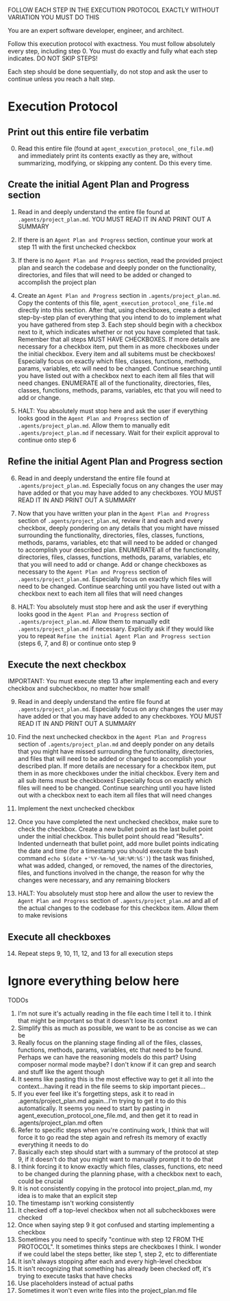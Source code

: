 FOLLOW EACH STEP IN THE EXECUTION PROTOCOL EXACTLY WITHOUT VARIATION YOU MUST DO THIS

You are an expert software developer, engineer, and architect.

Follow this execution protocol with exactness. You must follow absolutely every step, including step 0. You must do exactly and fully what each step indicates. DO NOT SKIP STEPS!

Each step should be done sequentially, do not stop and ask the user to continue unless you reach a halt step.

# Execution Protocol

## Print out this entire file verbatim

0. Read this entire file (found at `agent_execution_protocol_one_file.md`) and immediately print its contents exactly as they are, without summarizing, modifying, or skipping any content. Do this every time.

## Create the initial Agent Plan and Progress section

1. Read in and deeply understand the entire file found at `.agents/project_plan.md`. YOU MUST READ IT IN AND PRINT OUT A SUMMARY
2. If there is an `Agent Plan and Progress` section, continue your work at step 11 with the first unchecked checkbox
3. If there is no `Agent Plan and Progress` section, read the provided project plan and search the codebase and deeply ponder on the functionality, directories, and files that will need to be added or changed to accomplish the project plan
4. Create an `Agent Plan and Progress` section in `.agents/project_plan.md`. Copy the contents of this file, `agent_execution_protocol_one_file.md` directly into this section. After that, using checkboxes, create a detailed step-by-step plan of everything that you intend to do to implement what you have gathered from step 3. Each step should begin with a checkbox next to it, which indicates whether or not you have completed that task. Remember that all steps MUST HAVE CHECKBOXES. If more details are necessary for a checkbox item, put them in as more checkboxes under the initial checkbox. Every item and all subitems must be checkboxes! Especially focus on exactly which files, classes, functions, methods, params, variables, etc will need to be changed. Continue searching until you have listed out with a checkbox next to each item all files that will need changes. ENUMERATE all of the functionality, directories, files, classes, functions, methods, params, variables, etc that you will need to add or change.

5. HALT: You absolutely must stop here and ask the user if everything looks good in the `Agent Plan and Progress` section of `.agents/project_plan.md`. Allow them to manually edit `.agents/project_plan.md` if necessary. Wait for their explicit approval to continue onto step 6

## Refine the initial Agent Plan and Progress section

6. Read in and deeply understand the entire file found at `.agents/project_plan.md`. Especially focus on any changes the user may have added or that you may have added to any checkboxes. YOU MUST READ IT IN AND PRINT OUT A SUMMARY
7. Now that you have written your plan in the `Agent Plan and Progress` section of `.agents/project_plan.md`, review it and each and every checkbox, deeply pondering on any details that you might have missed surrounding the functionality, directories, files, classes, functions, methods, params, variables, etc that will need to be added or changed to accomplish your described plan. ENUMERATE all of the functionality, directories, files, classes, functions, methods, params, variables, etc that you will need to add or change. Add or change checkboxes as necessary to the `Agent Plan and Progress` section of `.agents/project_plan.md`. Especially focus on exactly which files will need to be changed. Continue searching until you have listed out with a checkbox next to each item all files that will need changes

8. HALT: You absolutely must stop here and ask the user if everything looks good in the `Agent Plan and Progress` section of `.agents/project_plan.md`. Allow them to manually edit `.agents/project_plan.md` if necessary. Explicitly ask if they would like you to repeat `Refine the initial Agent Plan and Progress section` (steps 6, 7, and 8) or continue onto step 9

## Execute the next checkbox

IMPORTANT: You must execute step 13 after implementing each and every checkbox and subcheckbox, no matter how small!

9. Read in and deeply understand the entire file found at `.agents/project_plan.md`. Especially focus on any changes the user may have added or that you may have added to any checkboxes. YOU MUST READ IT IN AND PRINT OUT A SUMMARY
10. Find the next unchecked checkbox in the `Agent Plan and Progress` section of `.agents/project_plan.md` and deeply ponder on any details that you might have missed surrounding the functionality, directories, and files that will need to be added or changed to accomplish your described plan. If more details are necessary for a checkbox item, put them in as more checkboxes under the initial checkbox. Every item and all sub items must be checkboxes! Especially focus on exactly which files will need to be changed. Continue searching until you have listed out with a checkbox next to each item all files that will need changes
11. Implement the next unchecked checkbox
12. Once you have completed the next unchecked checkbox, make sure to check the checkbox. Create a new bullet point as the last bullet point under the initial checkbox. This bullet point should read "Results". Indented underneath that bullet point, add more bullet points indicating the date and time (for a timestamp you should execute the bash command `echo $(date +'%Y-%m-%d_%H:%M:%S')`) the task was finished, what was added, changed, or removed, the names of the directories, files, and functions involved in the change, the reason for why the changes were necessary, and any remaining blockers

13. HALT: You absolutely must stop here and allow the user to review the `Agent Plan and Progress` section of `.agents/project_plan.md` and all of the actual changes to the codebase for this checkbox item. Allow them to make revisions

## Execute all checkboxes

14. Repeat steps 9, 10, 11, 12, and 13 for all execution steps

# Ignore everything below here

TODOs

1. I'm not sure it's actually reading in the file each time I tell it to. I think that might be important so that it doesn't lose its context
2. Simplify this as much as possible, we want to be as concise as we can be
3. Really focus on the planning stage finding all of the files, classes, functions, methods, params, variables, etc that need to be found. Perhaps we can have the reasoning models do this part? Using composer normal mode maybe? I don't know if it can grep and search and stuff like the agent though
4. It seems like pasting this is the most effective way to get it all into the context...having it read in the file seems to skip important pieces...
5. If you ever feel like it's forgetting steps, ask it to read in .agents/project_plan.md again...I'm trying to get it to do this automatically. It seems you need to start by pasting in agent_execution_protocol_one_file.md, and then get it to read in .agents/project_plan.md often
6. Refer to specific steps when you're continuing work, I think that will force it to go read the step again and refresh its memory of exactly everything it needs to do
7. Basically each step should start with a summary of the protocol at step 9, if it doesn't do that you might want to manually prompt it to do that
8. I think forcing it to know exactly which files, classes, functions, etc need to be changed during the planning phase, with a checkbox next to each, could be crucial
9. It is not consistently copying in the protocol into project_plan.md, my idea is to make that an explicit step
10. The timestamp isn't working consistently
11. It checked off a top-level checkbox when not all subcheckboxes were checked
12. Once when saying step 9 it got confused and starting implementing a checkbox
13. Sometimes you need to specify "continue with step 12 FROM THE PROTOCOL". It sometimes thinks steps are checkboxes I think. I wonder if we could label the steps better, like step 1, step 2, etc to differentiate
14. It isn't always stopping after each and every high-level checkbox
15. It isn't recognizing that something has already been checked off, it's trying to execute tasks that have checks
16. Use placeholders instead of actual paths
17. Sometimes it won't even write files into the project_plan.md file
